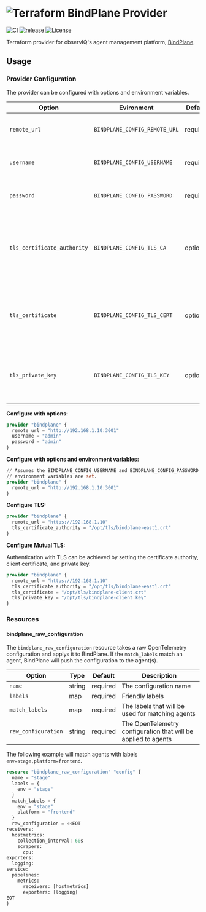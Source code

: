![Terraform](https://img.shields.io/badge/terraform-%235835CC.svg?style=for-the-badge&logo=terraform&logoColor=white) BindPlane Provider
==========================

[![CI](https://github.com/observIQ/terraform-provider-bindplane/actions/workflows/ci.yml/badge.svg)](https://github.com/observIQ/terraform-provider-bindplane/actions/workflows/ci.yml)
[![release](https://github.com/observIQ/terraform-provider-bindplane/actions/workflows/release.yml/badge.svg)](https://github.com/observIQ/terraform-provider-bindplane/actions/workflows/release.yml)
[![License](https://img.shields.io/badge/License-Apache%202.0-blue.svg)](https://opensource.org/licenses/Apache-2.0)

Terraform provider for observIQ's agent management platform, [BindPlane](https://github.com/observIQ/bindplane).

## Usage

### Provider Configuration

The provider can be configured with options
and environment variables.

| Option                      | Evironment               | Default  | Description                  |
| --------------------------- | ------------------------ | -------- | ---------------------------- |
| `remote_url`                | `BINDPLANE_CONFIG_REMOTE_URL` | required | The URL for the BindPlane server  |
| `username`                  | `BINDPLANE_CONFIG_USERNAME`   | required | The BindPlane basic auth username |
| `password`                  | `BINDPLANE_CONFIG_PASSWORD`   | required | The BindPlane basic auth password |
| `tls_certificate_authority` | `BINDPLANE_CONFIG_TLS_CA`     | optional | Path to x509 PEM encoded certificate authority to trust when connecting to BindPlane |
| `tls_certificate`           | `BINDPLANE_CONFIG_TLS_CERT`   | optional | Path to x509 PEM encoded client certificate to use when mTLS is desired |
| `tls_private_key`           | `BINDPLANE_CONFIG_TLS_KEY`    | optional | Path to x509 PEM encoded private key to use when mTLS is desired |

**Configure with options:**

```tf
provider "bindplane" {
  remote_url = "http://192.168.1.10:3001"
  username = "admin"
  password = "admin"
}
```

**Configure with options and environment variables:**

```tf
// Assumes the BINDPLANE_CONFIG_USERNAME and BINDPLANE_CONFIG_PASSWORD
// environment variables are set.
provider "bindplane" {
  remote_url = "http://192.168.1.10:3001"
}
```

**Configure TLS:**

```tf
provider "bindplane" {
  remote_url = "https://192.168.1.10"
  tls_certificate_authority = "/opt/tls/bindplane-east1.crt"
}
```

**Configure Mutual TLS:**

Authentication with TLS can be achieved by setting the certificate authority,
client certificate, and private key.

```tf
provider "bindplane" {
  remote_url = "https://192.168.1.10"
  tls_certificate_authority = "/opt/tls/bindplane-east1.crt"
  tls_certificate = "/opt/tls/bindplane-client.crt"
  tls_private_key = "/opt/tls/bindplane-client.key"
}
```

### Resources

#### bindplane_raw_configuration

The `bindplane_raw_configuration` resource takes a raw OpenTelemetry configuration and applys it
to BindPlane. If the `match_labels` match an agent, BindPlane will push the configuration to the agent(s).

| Option              | Type   | Default  | Description                  |
| ------------------- | -----  | -------- | ---------------------------- |
| `name`              | string | required | The configuration name                                         |
| `labels`            | map    | required | Friendly labels                                                |
| `match_labels`      | map    | required | The labels that will be used for matching agents               |
| `raw_configuration` | string | required | The OpenTelemetry configuration that will be applied to agents |

The following example will match agents with labels `env=stage,platform=frontend`.

```tf
resource "bindplane_raw_configuration" "config" {
  name = "stage"
  labels = {
    env = "stage"
  }
  match_labels = {
    env = "stage"
    platform = "frontend"
  }
  raw_configuration = <<EOT
receivers:
  hostmetrics:
    collection_interval: 60s
    scrapers:
      cpu:
exporters:
  logging:
service:
  pipelines:
    metrics:
      receivers: [hostmetrics]
      exporters: [logging]
EOT
}
```
